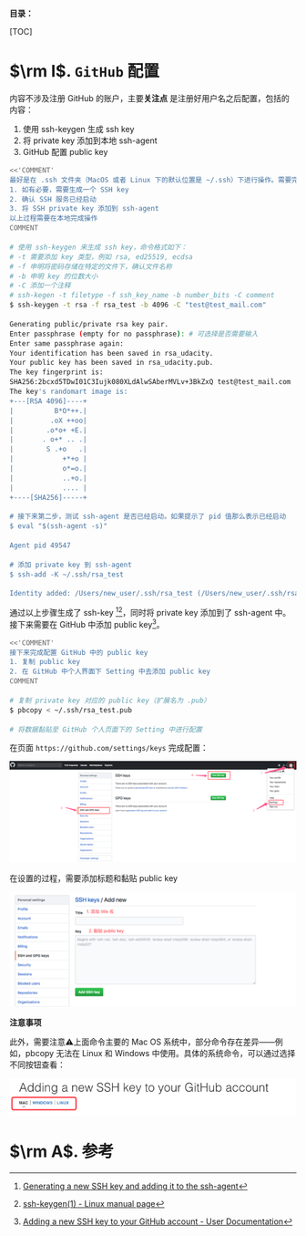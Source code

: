 **目录：**

[TOC]

# $\rm I$. `GitHub` 配置

内容不涉及注册 GitHub 的账户，主要**关注点** 是注册好用户名之后配置，包括的内容：

1. 使用 ssh-keygen 生成 ssh key
2. 将 private key 添加到本地 ssh-agent
3. GitHub 配置 public key 

```bash
<<'COMMENT'
最好是在 .ssh 文件夹（MacOS 或者 Linux 下的默认位置是 ~/.ssh）下进行操作。需要完成的操作如下：
1. 如有必要，需要生成一个 SSH key
2. 确认 SSH 服务已经启动
3. 将 SSH private key 添加到 ssh-agent
以上过程需要在本地完成操作
COMMENT

# 使用 ssh-keygen 来生成 ssh key，命令格式如下：
# -t 需要添加 key 类型，例如 rsa, ed25519, ecdsa
# -f 申明将密码存储在特定的文件下，确认文件名称
# -b 申明 key 的位数大小
# -C 添加一个注释
# ssh-kegen -t filetype -f ssh_key_name -b number_bits -C comment
$ ssh-keygen -t rsa -f rsa_test -b 4096 -C "test@test_mail.com"

Generating public/private rsa key pair.
Enter passphrase (empty for no passphrase): # 可选择是否需要输入
Enter same passphrase again:
Your identification has been saved in rsa_udacity.
Your public key has been saved in rsa_udacity.pub.
The key fingerprint is:
SHA256:2bcxd5TDwI01C3Iujk080XLdAlwSAberMVLv+3BkZxQ test@test_mail.com
The key's randomart image is:
+---[RSA 4096]----+
|          B*O*++.|
|         .oX ++oo|
|        .o*o+ +E.|
|       . o+* .. .|
|        S .+o   .|
|            +*+o |
|            o*=o.|
|            ..+o.|
|            .... |
+----[SHA256]-----+

# 接下来第二步，测试 ssh-agent 是否已经启动。如果提示了 pid 值那么表示已经启动
$ eval "$(ssh-agent -s)"

Agent pid 49547

# 添加 private key 到 ssh-agent
$ ssh-add -K ~/.ssh/rsa_test

Identity added: /Users/new_user/.ssh/rsa_test (/Users/new_user/.ssh/rsa_test)
```

通过以上步骤生成了 ssh-key [^1][^2]，同时将 private key 添加到了 ssh-agent 中。接下来需要在 GitHub 中添加 public key[^3]。

```bash
<<'COMMENT'
接下来完成配置 GitHub 中的 public key
1. 复制 public key
2. 在 GitHub 中个人界面下 Setting 中去添加 public key
COMMENT

# 复制 private key 对应的 public key（扩展名为 .pub）
$ pbcopy < ~/.ssh/rsa_test.pub

# 将数据黏贴至 GitHub 个人页面下的 Setting 中进行配置
```

在页面 `https://github.com/settings/keys` 完成配置：

![image-20181211170149496](../img/github_setting.png)

在设置的过程，需要添加标题和黏贴 public key

![image-20181211170604883](../img/public_key.png)

**注意事项**

此外，需要注意⚠️上面命令主要的 Mac OS 系统中，部分命令存在差异——例如，pbcopy 无法在 Linux 和 Windows 中使用。具体的系统命令，可以通过选择不同按钮查看：

![image-20181211173031572](../img/system_command.png)



# $\rm A$. 参考

[^1]: [Generating a new SSH key and adding it to the ssh-agent](https://help.github.com/articles/generating-a-new-ssh-key-and-adding-it-to-the-ssh-agent/#adding-your-ssh-key-to-the-ssh-agent) 
[^2]: [ssh-keygen(1) - Linux manual page](http://man7.org/linux/man-pages/man1/ssh-keygen.1.html) 
[^3]: [Adding a new SSH key to your GitHub account - User Documentation](https://help.github.com/articles/adding-a-new-ssh-key-to-your-github-account/) 